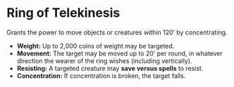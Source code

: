 # Ring of Telekinesis

Grants the power to move objects or creatures within 120’ by concentrating.

- **Weight:** Up to 2,000 coins of weight may be targeted.
- **Movement:** The target may be moved up to 20’ per round, in whatever direction the wearer of the ring wishes (including vertically).
- **Resisting:** A targeted creature may **save versus spells** to resist.
- **Concentration:** If concentration is broken, the target falls.